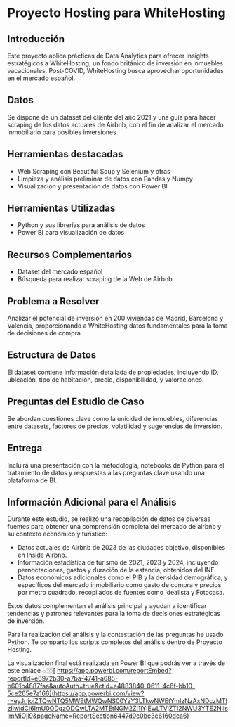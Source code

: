 # Proyecto Hosting para WhiteHosting

## Introducción
Este proyecto aplica prácticas de Data Analytics para ofrecer insights estratégicos a WhiteHosting, un fondo británico de inversión en inmuebles vacacionales. Post-COVID, WhiteHosting busca aprovechar oportunidades en el mercado español.

## Datos
Se dispone de un dataset del cliente del año 2021 y una guía para hacer scraping de los datos actuales de Airbnb, con el fin de analizar el mercado inmobiliario para posibles inversiones.

## Herramientas destacadas
- Web Scraping con Beautiful Soup y Selenium y otras
- Limpieza y análisis preliminar de datos con Pandas y Numpy
- Visualización y presentación de datos con  Power BI

## Herramientas Utilizadas
- Python y sus librerías para análisis de datos
- Power BI  para visualización de datos

## Recursos Complementarios
- Dataset del mercado español
- Búsqueda para realizar scraping de la Web de Airbnb

## Problema a Resolver
Analizar el potencial de inversión en 200 viviendas de Madrid, Barcelona y Valencia, proporcionando a WhiteHosting datos fundamentales para la toma de decisiones de compra.

## Estructura de Datos
El dataset contiene información detallada de propiedades, incluyendo ID, ubicación, tipo de habitación, precio, disponibilidad, y valoraciones.

## Preguntas del Estudio de Caso
Se abordan cuestiones clave como la unicidad de inmuebles, diferencias entre datasets, factores de precios, volatilidad y sugerencias de inversión.

## Entrega
Incluirá una presentación con la metodología, notebooks de Python para el tratamiento de datos y respuestas a las preguntas clave usando una plataforma de BI.

## Información Adicional para el Análisis

Durante este estudio, se realizó una recopilación de datos de diversas fuentes para obtener una comprensión completa del mercado de airbnb y su contexto económico y turístico:

- Datos actuales de Airbnb de 2023 de las ciudades objetivo, disponibles en [Inside Airbnb](http://insideairbnb.com/get-the-data/).
- Información estadística de turismo de 2021, 2023 y 2024, incluyendo pernoctaciones, gastos y duración de la estancia, obtenidos del INE.
- Datos económicos adicionales como el PIB y la densidad demográfica, y específicos del mercado inmobiliario como gasto de compra y precios por metro cuadrado, recopilados de fuentes como Idealista y Fotocasa.

Estos datos complementan el análisis principal y ayudan a identificar tendencias y patrones relevantes para la toma de decisiones estratégicas de inversión.

Para la realización del análisis y la contestación de las preguntas he usado Python. Te comparto los scripts completos del análisis dentro de Proyecto Hosting.

La visualización final está realizada en Power BI que podrás ver a través de este enlace 👉🏼[ https://app.powerbi.com/reportEmbed?reportId=e6972b30-a7ba-4741-a685-b601b4887faa&autoAuth=true&ctid=e4883840-0611-4c6f-bb10-5ce265e7a166](https://app.powerbi.com/view?r=eyJrIjoiZTQwNTQ5MWEtMWQwNS00YzY3LTkwNWEtYmIzNzAxNDczMTIzIiwidCI6ImU0ODgzODQwLTA2MTEtNGM2Zi1iYjEwLTVjZTI2NWU3YTE2NiIsImMiOjl9&pageName=ReportSection6447d0c0be3e6160dca6)

